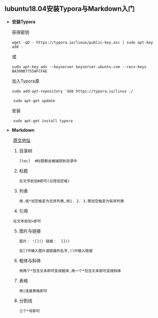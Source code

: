## lubuntu18.04安装Typora与Markdown入门

* **安装Typora**

  获得密钥

  ​	`wget -qO - https://typora.io/linux/public-key.asc | sudo apt-key add -`

  或

  ​	`sudo apt-key adv --keyserver keyserver.ubuntu.com --recv-keys BA300B7755AFCFAE`

  加入Typora源

  ​	`sudo add-apt-repository 'deb https://typora.io/linux ./`

  ​	`sudo apt-get update`

  安装

  ​	`sudo apt-get install typora`

* **Markdown**

  ​	[原文地址](https://www.jianshu.com/p/1e402922ee32)

  1. 目录树

     `[toc]  #标题都会被捕获到目录中`

  2. 标题

     `在文字前加#即可(记得加空格)`

  3. 列表

     `用-或*加空格变为无序列表,用1. 2. 3.等加空格变为有序列表`

  4.  引用

     ​	`在文本前加>即可`

  5. 图片与链接

     `图片： ![]() 链接：  []()`

     `在[]中输入图片或链接的名字,()中输入链接`

  6. 粗体与斜体

     `用两个*包含文本即可变成粗体,用一个*包含文本即可变成斜体`

  7. 表格

     `用|连接表格即可`

  8. 分割线

     `三个*号即可`

     

     